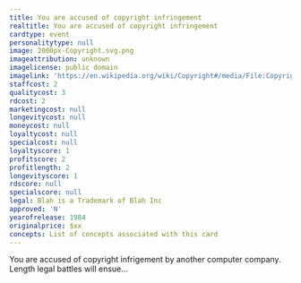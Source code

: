 ```yaml
---
title: You are accused of copyright infringement
realtitle: You are accused of copyright infringement
cardtype: event
personalitytype: null
image: 2000px-Copyright.svg.png
imageattribution: unknown
imagelicense: public domain
imagelink: 'https://en.wikipedia.org/wiki/Copyright#/media/File:Copyright.svg'
staffcost: 2
qualitycost: 3
rdcost: 2
marketingcost: null
longevitycost: null
moneycost: null
loyaltycost: null
specialcost: null
loyaltyscore: 1
profitscore: 2
profitlength: 2
longevityscore: 1
rdscore: null
specialscore: null
legal: Blah is a Trademark of Blah Inc
approved: 'N'
yearofrelease: 1984
originalprice: $xx
concepts: List of concepts associated with this card
---
```


You are accused of copyright infrigement by another computer company. Length legal battles will ensue...
